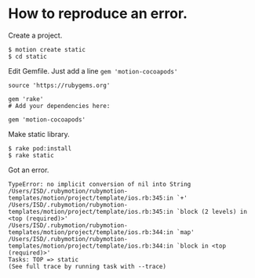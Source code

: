 # How to reproduce an error.

Create a project.

```
$ motion create static
$ cd static
```

Edit Gemfile.
Just add a line ```gem 'motion-cocoapods'```

```
source 'https://rubygems.org'

gem 'rake'
# Add your dependencies here:

gem 'motion-cocoapods'
```

Make static library.

```
$ rake pod:install
$ rake static
```

Got an error.

```
TypeError: no implicit conversion of nil into String
/Users/ISD/.rubymotion/rubymotion-templates/motion/project/template/ios.rb:345:in `+'
/Users/ISD/.rubymotion/rubymotion-templates/motion/project/template/ios.rb:345:in `block (2 levels) in <top (required)>'
/Users/ISD/.rubymotion/rubymotion-templates/motion/project/template/ios.rb:344:in `map'
/Users/ISD/.rubymotion/rubymotion-templates/motion/project/template/ios.rb:344:in `block in <top (required)>'
Tasks: TOP => static
(See full trace by running task with --trace)
```
